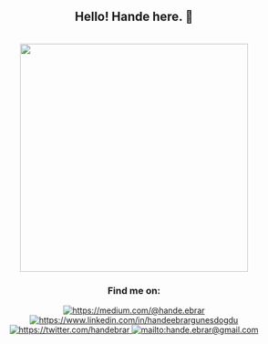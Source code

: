 <div align="center">

## Hello! Hande here. 👋

<br/>
<img src="https://raw.githubusercontent.com/handeebrar/handeebrar/master/img/study.gif" width="400px" />
<br/>

### Find me on:

<a href="https://medium.com/@hande.ebrar" target="_blank">
    <img src="https://img.shields.io/badge/%20-medium-black" alt="https://medium.com/@hande.ebrar">
</a>
<a href="https://www.linkedin.com/in/handeebrargunesdogdu" target="_blank">
    <img src="https://img.shields.io/badge/%20-linkedin-0072b1" alt="https://www.linkedin.com/in/handeebrargunesdogdu">
</a>
<a href="https://twitter.com/handebrar" target="_blank">
    <img src="https://img.shields.io/badge/%20-twitter-%231DA1F2" alt="https://twitter.com/handebrar">
</a>
<a href="mailto:hande.ebrar@gmail.com" target="_blank">
    <img src="https://img.shields.io/badge/%20-gmail-B23121" alt="mailto:hande.ebrar@gmail.com">
</a>